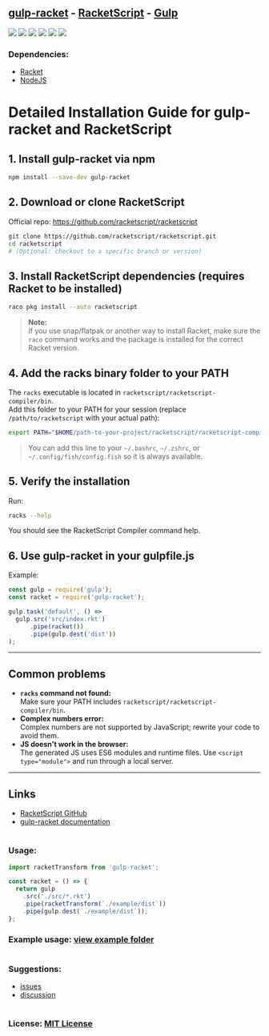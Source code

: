 ## [gulp-racket](https://npmjs.com/package/gulp-racket) - [RacketScript](https://github.com/racketscript/racketscript) - [Gulp](https://gulpjs.com/)

![](https://img.shields.io/npm/v/gulp-racket)
![](https://img.shields.io/github/issues/fxhxyz4/gulp-racket)
![](https://img.shields.io/npm/l/gulp-racket)
![](https://img.shields.io/github/commit-activity/t/fxhxyz4/gulp-racket)
![](https://img.shields.io/npm/dt/gulp-racket)
![](https://img.shields.io/website?url=https%3A%2F%2Fwww.npmjs.com%2Fpackage%2Fgulp-racket)

### Dependencies:
 - [Racket](https://racket-lang.org)
 - [NodeJS](https://nodejs.org)

#

# Detailed Installation Guide for gulp-racket and RacketScript

## 1. Install gulp-racket via npm

```sh
npm install --save-dev gulp-racket
```

## 2. Download or clone RacketScript

Official repo: https://github.com/racketscript/racketscript

```sh
git clone https://github.com/racketscript/racketscript.git
cd racketscript
# (Optional: checkout to a specific branch or version)
```

## 3. Install RacketScript dependencies (requires Racket to be installed)

```sh
raco pkg install --auto racketscript
```

> **Note:**  
> If you use snap/flatpak or another way to install Racket, make sure the `raco` command works and the package is installed for the correct Racket version.

## 4. Add the racks binary folder to your PATH

The `racks` executable is located in `racketscript/racketscript-compiler/bin`.  
Add this folder to your PATH for your session (replace `/path/to/racketscript` with your actual path):

```sh
export PATH="$HOME/path-to-your-project/racketscript/racketscript-compiler/bin:$PATH"
```

> You can add this line to your `~/.bashrc`, `~/.zshrc`, or `~/.config/fish/config.fish` so it is always available.

## 5. Verify the installation

Run:

```sh
racks --help
```

You should see the RacketScript Compiler command help.

## 6. Use gulp-racket in your gulpfile.js

Example:

```js
const gulp = require('gulp');
const racket = require('gulp-racket');

gulp.task('default', () =>
  gulp.src('src/index.rkt')
      .pipe(racket())
      .pipe(gulp.dest('dist'))
);
```

---

## Common problems

- **`racks` command not found:**  
  Make sure your PATH includes `racketscript/racketscript-compiler/bin`.
- **Complex numbers error:**  
  Complex numbers are not supported by JavaScript; rewrite your code to avoid them.
- **JS doesn't work in the browser:**  
  The generated JS uses ES6 modules and runtime files. Use `<script type="module">` and run through a local server.

---

## Links

- [RacketScript GitHub](https://github.com/racketscript/racketscript)
- [gulp-racket documentation](https://www.npmjs.com/package/gulp-racket)

#

### Usage:

```javascript
import racketTransform from 'gulp-racket';

const racket = () => {
  return gulp
    .src('./src/*.rkt')
    .pipe(racketTransform(`./example/dist`))
    .pipe(gulp.dest(`./example/dist`));
};
```

### Example usage: [view example folder](./example)

#

### Suggestions:

- [issues](https://github.com/fxhxyz4/gulp-racket/issues)
- [discussion](https://github.com/fxhxyz4/gulp-racket/discussions)

#

### License: [MIT License](https://fxhxyz.mit-license.org/)
